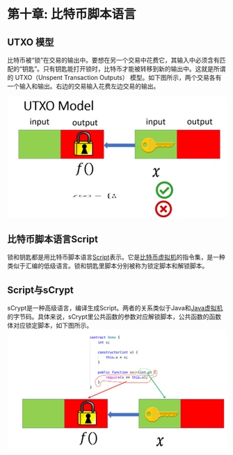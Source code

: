 # 第十章: 比特币脚本语言

## UTXO 模型

比特币被“锁”在交易的输出中。要想在另一个交易中花费它，其输入中必须含有匹配的“钥匙”。只有钥匙能打开锁时，比特币才能被转移到新的输出中。这就是所谓的 UTXO（Unspent Transaction Outputs） 模型。如下图所示，两个交易各有一个输入和输出。右边的交易输入花费左边交易的输出。

![UTXO](https://github.com/sCrypt-Inc/image-hosting/blob/master/learn-scrypt-courses/02.png?raw=true)

## 比特币脚本语言Script

锁和钥匙都是用比特币脚本语言[Script](https://wiki.bitcoinsv.io/index.php/Script)表示。它是[比特币虚拟机](https://blog.csdn.net/freedomhero/article/details/106801904)的指令集，是一种类似于汇编的低级语言。锁和钥匙里脚本分别被称为锁定脚本和解锁脚本。

## Script与sCrypt

sCrypt是一种高级语言，编译生成Script。两者的关系类似于Java和[Java虚拟机](https://en.wikipedia.org/wiki/Java_virtual_machine)的字节码。具体来说，sCrypt里公共函数的参数对应解锁脚本，公共函数的函数体对应锁定脚本，如下图所示。
![UTXO](https://github.com/sCrypt-Inc/image-hosting/blob/master/learn-scrypt-courses/01.png?raw=true)